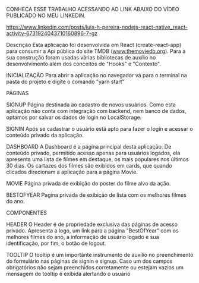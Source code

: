 CONHEÇA ESSE TRABALHO ACESSANDO AO LINK ABAIXO DO VÍDEO PUBLICADO NO MEU LINKEDIN.

https://www.linkedin.com/posts/luis-h-pereira-nodejs-react-native_react-activity-6731924043710160896-7-gz

Descrição
Esta aplicação foi desenvolvida em React (create-react-app) para consumir a Api pública do site TMDB (www.themoviedb.org). Para a sua construção foram usadas várias bibliotecas de auxílio no desenvolvimento além dos conceitos de "Hooks" e "Contexto".

INICIALIZAÇÃO
Para abrir a aplicação no navegador vá para o terminal na pasta do projeto e digite o comando "yarn start"

PÁGINAS

SIGNUP
Página destinada ao cadastro de novos usuários. Como esta aplicação não conta com integração com backend, nem banco de dados, optamos por salvar os dados de login no LocalStorage.

SIGNIN
Após se cadastrar o usuário está apto para fazer o login e acessar o conteúdo privado da aplicação.

DASHBOARD
A Dashboard é a página principal desta aplicação. De conteúdo privado, permitido acesso apenas para usuários logados, ela apresenta uma lista de filmes em destaque, os mais populares nos últimos 30 dias. Os cartazes dos filmes são exibidos em cards, que quando clicados direcionam a aplicação para a página Movie.

MOVIE
Página privada de exibição do poster do filme alvo da ação.

BESTOFYEAR
Pagina privada de exibição de lista com os melhores filmes do ano.


COMPONENTES

HEADER
O Header é de propriedade exclusiva das páginas de acesso privado. Apresenta a logo, um link para a página "BestOfYear" com os melhores filmes do ano, a informação de usuário logado e sua identificação, por fim, o botão de logout.

TOOLTIP
O tooltip é um importânte instrumento de auxílio no preenchimento do formulário nas páginas de signin e signup. Caso um dos campos obrigatórios não sejam preenchidos corretamente ou estejam vazios um mensagem de tooltip é exibida alertando o usuário
